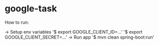 # google-task

How to run:

-> Setup env variables 
    '$ export GOOGLE_CLIENT_ID=...'
    '$ export GOOGLE_CLIENT_SECRET=...'
-> Run app
    '$ mvn clean spring-boot:run'
